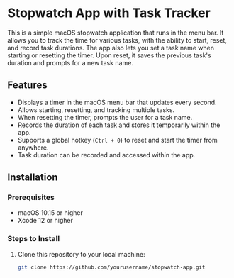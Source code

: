 # Stopwatch App with Task Tracker

This is a simple macOS stopwatch application that runs in the menu bar. It allows you to track the time for various tasks, with the ability to start, reset, and record task durations. The app also lets you set a task name when starting or resetting the timer. Upon reset, it saves the previous task's duration and prompts for a new task name.

## Features
- Displays a timer in the macOS menu bar that updates every second.
- Allows starting, resetting, and tracking multiple tasks.
- When resetting the timer, prompts the user for a task name.
- Records the duration of each task and stores it temporarily within the app.
- Supports a global hotkey (`Ctrl + 0`) to reset and start the timer from anywhere.
- Task duration can be recorded and accessed within the app.

## Installation

### Prerequisites
- macOS 10.15 or higher
- Xcode 12 or higher

### Steps to Install
1. Clone this repository to your local machine:
   ```bash
   git clone https://github.com/yourusername/stopwatch-app.git
